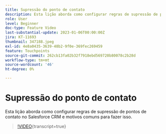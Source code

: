 ```yaml
---
title: Supressão do ponto de contato
description: Esta lição aborda como configurar regras de supressão de pontos de contato no Salesforce CRM e motivos comuns para fazer isso.
role: User
level: Beginner
doc-type: Feature Video
last-substantial-update: 2023-01-06T00:00:00Z
jira: KT-11693
thumbnail: 347188.jpeg
exl-id: 4e8a0435-3639-48b2-9f0e-369fec269459
feature: Touchpoints
source-git-commit: 262cb13fa02b32f7918ebd569720b80078c2b28d
workflow-type: tm+mt
source-wordcount: '46'
ht-degree: 0%

---
```


# Supressão do ponto de contato

Esta lição aborda como configurar regras de supressão de pontos de contato no Salesforce CRM e motivos comuns para fazer isso.

>[!VIDEO](https://video.tv.adobe.com/v/347188/?learn=on){transcript=true}
